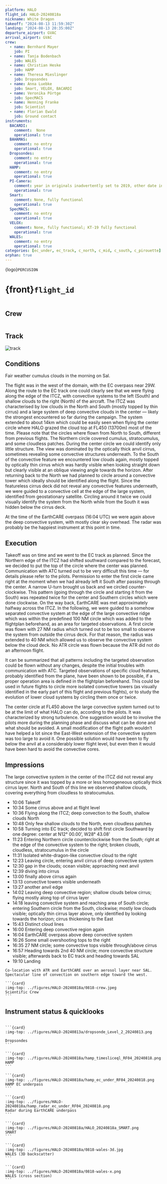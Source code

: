```yaml
---
platform: HALO
flight_id: HALO-20240818a
nickname: White Dragon
takeoff: "2024-08-13 11:59:30Z"
landing: "2024-08-13 20:35:00Z"
departure_airport: GVAC
arrival_airport: GVAC
crew:
  - name: Bernhard Mayer
    job: PI
  - name: Tanja Bodenbach
    job: WALES
  - name: Christian Heske
    job: HAMP
  - name: Theresa Mieslinger
    job: Dropsondes
  - name: Anna Luebke
    job: Smart, VELOX, BACARDI
  - name: Veronika Pörtge
    job: SpecMACS
  - name: Henning Franke
    job: Scientist
  - name: Florian Ewald
    job: Ground contact
instruments:
  BACARDI:
    comment:  None
    operational: true
  BAHAMAS:
    comment: no entry
    operational: true
  Dropsondes:
    comment: no entry
    operational: true
  HAMP:
    comment: no entry
    operational: true
  PI-Camera:
    comment: year in originals inadvertently set to 2019, other date indicators should be fine
    operational: true
  Smart:
    comment: None, fully functional
    operational: true
  SpecMACS:
    comment: no entry
    operational: true
  VELOX:
    comment: None, fully functional; KT-19 fully functional
    operational: true
  WALES:
    comment: no entry
    operational: true
categories: [ec_under, ec_track, c_north, c_mid, c_south, c_pirouette]
orphan: true
---
```


{logo}`PERCUSION`

# {front}`flight_id`

```{badges}
```

## Crew

```{crew-list}
```

## Track
![track](../figures/HALO-20240818a/HALO-20240818a-track.jpeg)

## Conditions

Fair weather cumulus clouds in the morning on Sal.

The flight was in the west of the domain, with the EC overpass near 29W. Along the route to the EC track one could clearly see that we were flying along the edge of the ITCZ, with convective systems to the left (South) and shallow clouds to the right (North) of the aircraft. The ITCZ was characterised by low clouds in the North and South (mostly topped by thin cirrus) and a large system of deep convective clouds in the center — likely the strongest encountered so far during the campaign. The system extended to about 14km which could be easily seen when flying the center circle where HALO grazed the cloud top at FL450 (13700m) most of the time. Please note that the circles where flown from North to South, different from previous flights. The Northern circle covered cumulus, stratocumulus, and some cloudless patches. During the center circle we could identify only little structure. The view was dominated by the optically thick anvil cirrus, sometimes revealing some convective structures underneath. To the South of the convective feature we encountered low clouds again, mostly topped by optically thin cirrus which was hardly visible when looking straight down but clearly visible at an oblique viewing angle towards the horizon. After returning back to the North we had planned to circle around a convective tower which ideally should be identified along the flight. Since the featureless cirrus deck did not reveal any convective features underneath, we were guided to a convective cell at the edge of the large system, identified from geostationary satellite. Circling around it twice we could visually identify the system from the North while from the South it was hidden below the cirrus deck. 

At the time of the EarthCARE overpass (16:04 UTC) we were again above the deep convective system, with mostly clear sky overhead. The radar was probably be the happiest instrument at this point in time.

## Execution

Takeoff was on time and we went to the EC track as planned. Since the Northern edge of the ITCZ had shifted southward compared to the forecast, we decided to put the top of the circle where the center was planned. Communication with ATC turned out to be very difficult this time — for details please refer to the pilots. Permission to enter the first circle came right at the moment when we had already left it South after passing through the center. A narrow U-turn brought us back and we circled counter-clockwise. This pattern (going through the circle and starting it from the South) was repeated twice for the center and Southern circles which were done clockwise. On the way back, EarthCARE was met approximately halfway across the ITCZ. In the following, we were guided to a somehow separated convective system at the edge of the large convective ridge which was within the predefined 100 NM circle which was added to the flightplan beforehand, as an area for targeted observations. A first circle was flown with 27 NM radius which turned out to be too small to observe the system from outside the cirrus deck. For that reason, the radius was extended to 40 NM which allowed us to observe the convective system below the cloud deck. No ATR circle was flown because the ATR did not do an afternoon flight.

It can be summarized that all patterns including the targeted observation could be flown without any changes, despite the initial troubles with communication with ATC. Targeted observations of specific cloud features, probably identified from the plane, have been shown to be possible, if a proper operation area is defined in the flightplan beforehand. This could be used in future flights to circle more isolated convective towers (as visually identified in the early part of this flight and previous flights), or to study the evolution of lower cloud systems by circling them once or twice. 

The center circle at FL450 above the large convective system turned out to be at the limit of what HALO can do, according to the pilots. It was characterized by strong turbulence. One suggestion would be to involve the pilots more during the planning phase and discuss what can be done and what should be avoided. A small modification of the flight path wouldn’t have helped a lot since the East-West extension of the convective system was too large to avoid it. One possible solution would have been to fly below the anvil at a considerably lower flight level, but even then it would have been hard to avoid the convective cores. 

## Impressions

The large convective system in the center of the ITCZ did not reveal any structure since it was topped by a more or less homogeneous optically thick cirrus layer. North and South of this line we observed shallow clouds, covering everything from cloudless to stratocumulus. 

 - 10:06 Takeoff 
 - 10:34 Some cirrus above and at flight level
 - 10:36 Flying along the ITCZ; deep convection to the South, shallow clouds North
 - 10:48 Only few shallow clouds to the North, even cloudless patches
 - 10:58 Turning into EC track; decided to shift first circle Southward by one degree: center at N12° 00.00’, W28° 43.08’ 
 - 11:23 Entering Northern circle counterclockwise from the South; right at the edge of the convective system to the right; broken clouds, cloudless, stratocumulus in the circle
 - 11:31 Isolated white-dragon-like convective cloud to the right
 - 12:23 Leaving circle, entering anvil cirrus of deep convective system 
 - 12:30 gap in the clouds; ocean visible; approaching next anvil
 - 12:39 diving into cirrus 
 - 13:00 finally above cirrus again
 - 13:13 convective towers visible underneath
 - 13:27 another anvil edge
 - 14:02 Leaving deep convective region; shallow clouds below cirrus; flying mostly along top of cirrus layer
 - 14:18 leaving convective system and reaching area of South circle; entering Southern circle from the South, clockwise; mostly low clouds visible; optically thin cirrus layer above, only identified by looking towards the horizon; cirrus thickening to the East
 - 15:43 Distinct cloud lines 
 - 16:00 Entering deep convective region again
 - 16:04 EarthCARE overpass above deep convective system
 - 16:26 Some small overshooting tops to the right
 - 16:35 27 NM circle; some convective tops visible through/above cirrus
 - 16:57 Heading towards 2nd 40 NM circle; more convective structure visible; afterwards back to EC track and heading towards SAL
 - 19:10 Landing 

```{note}
Co-location with ATR and EarthCARE over an aerosol layer near SAL. Spectacular line of convection on southern edge toward the west.
```

````{card-carousel} 2
```{card}
:img-top: ../figures/HALO-20240818a/0818-crew.jpeg
Scientific Crew
```
````

## Instrument status & quicklooks

```{instrument-table}
```
````{card-carousel} 2
```{card}
:img-top: ../figures/HALO-20240813a/dropsonde_Level_2_20240813.png

Dropsondes
```

```{card}
:img-top: ../figures/HALO-20240818a/hamp_timesliceql_RF04_20240818.png
HAMP 
```

```{card}
:img-top: ../figures/HALO-20240818a/hamp_ec_under_RF04_20240818.png
HAMP EC underpass
```

```{card}
:img-top: ../figures/HALO-20240818a/hamp_radar_ec_under_RF04_20240818.png
Radar during EarthCARE underpass
```

```{card}
:img-top: ../figures/HALO-20240818a/HALO_20240818a_SMART.png
SMART
```

```{card}
:img-top: ../figures/HALO-20240818a/0818-wales-3d.jpg
WALES (3D backscatter)
```

```{card}
:img-top: ../figures/HALO-20240818a/0818-wales-x.png
WALES (cross section)
```

````
